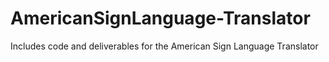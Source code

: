 # AmericanSignLanguage-Translator
Includes code and deliverables for the American Sign Language Translator 
